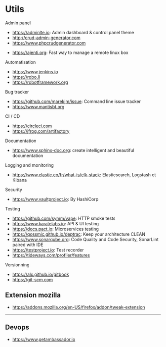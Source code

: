 # Utils

Admin panel
* https://adminlte.io: Admin dashboard & control panel theme
* http://crud-admin-generator.com
* https://www.phpcrudgenerator.com

- https://ajenti.org: Fast way to manage a remote linux box

Automatisation
* https://www.jenkins.io
* https://robo.li
* https://robotframework.org

Bug tracker
* https://github.com/marekjm/issue: Command line issue tracker
* https://www.mantisbt.org

CI / CD
* https://circleci.com
* https://jfrog.com/artifactory

Documentation
* https://www.sphinx-doc.org: create intelligent and beautiful documentation

Logging and monitoring
* https://www.elastic.co/fr/what-is/elk-stack: Elasticsearch, Logstash et Kibana

Security
* https://www.vaultproject.io: By HashiCorp

Testing
* https://github.com/symm/vape: HTTP smoke tests
* https://www.karatelabs.io: API & UI testing
* https://docs.pact.io: Microservices testing
* https://qossmic.github.io/deptrac: Keep your architecture CLEAN
* https://www.sonarqube.org: Code Quality and Code Security, SonarLint paired with IDE
* https://testproject.io: Test recorder
* https://tideways.com/profiler/features

Versionning
* https://alx.github.io/gitbook
* https://git-scm.com

## Extension mozilla
- https://addons.mozilla.org/en-US/firefox/addon/tweak-extension

---
## Devops
* https://www.getambassador.io
